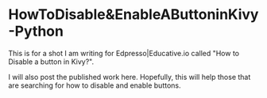 # HowToDisable&EnableAButtoninKivy-Python
This is for a shot I am writing for Edpresso|Educative.io called "How to Disable a button in Kivy?".

I will also post the published work here. Hopefully, this will help those that are searching for how to disable and enable buttons.

